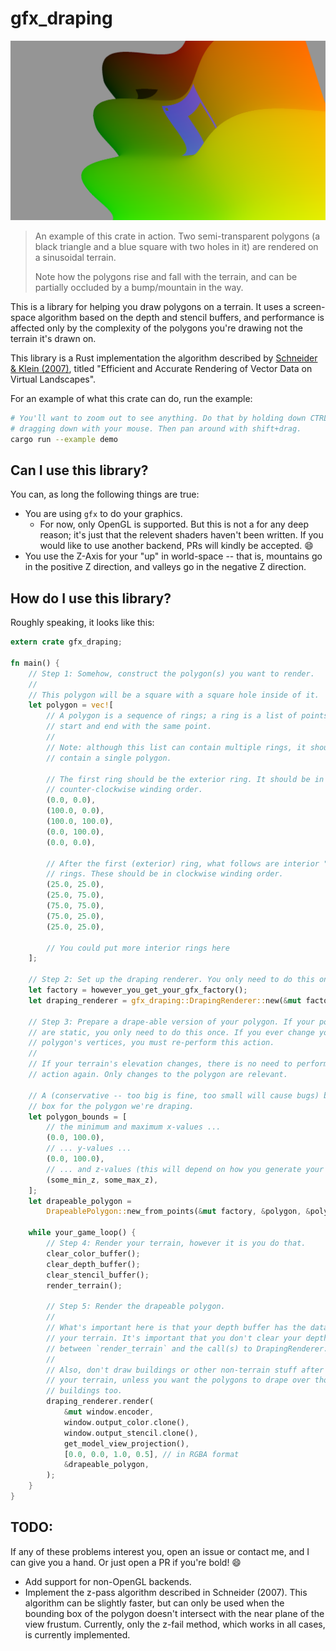 # gfx\_draping

![A screenshot of this library in action](screenshot.png)

> An example of this crate in action. Two semi-transparent polygons (a black
> triangle and a blue square with two holes in it) are rendered on a sinusoidal
> terrain.
>
> Note how the polygons rise and fall with the terrain, and can be partially
> occluded by a bump/mountain in the way.

This is a library for helping you draw polygons on a terrain. It uses a
screen-space algorithm based on the depth and stencil buffers, and performance
is affected only by the complexity of the polygons you're drawing not the
terrain it's drawn on.

This library is a Rust implementation the algorithm described by [Schneider &
Klein (2007)][sch2007], titled "Efficient and Accurate Rendering of Vector Data
on Virtual Landscapes".

For an example of what this crate can do, run the example:

```bash
# You'll want to zoom out to see anything. Do that by holding down CTRL and
# dragging down with your mouse. Then pan around with shift+drag.
cargo run --example demo
```

## Can I use this library?

You can, as long the following things are true:

* You are using `gfx` to do your graphics.
    * For now, only OpenGL is supported. But this is not a for any deep reason;
      it's just that the relevent shaders haven't been written. If you would
like to use another backend, PRs will kindly be accepted. :smile:
* You use the Z-Axis for your "up" in world-space -- that is, mountains go in
  the positive Z direction, and valleys go in the negative Z direction.

## How do I use this library?

Roughly speaking, it looks like this:

```rust
extern crate gfx_draping;

fn main() {
    // Step 1: Somehow, construct the polygon(s) you want to render.
    //
    // This polygon will be a square with a square hole inside of it.
    let polygon = vec![
        // A polygon is a sequence of rings; a ring is a list of points that
        // start and end with the same point.
        //
        // Note: although this list can contain multiple rings, it should only
        // contain a single polygon.

        // The first ring should be the exterior ring. It should be in
        // counter-clockwise winding order.
        (0.0, 0.0),
        (100.0, 0.0),
        (100.0, 100.0),
        (0.0, 100.0),
        (0.0, 0.0),

        // After the first (exterior) ring, what follows are interior "hole"
        // rings. These should be in clockwise winding order.
        (25.0, 25.0),
        (25.0, 75.0),
        (75.0, 75.0),
        (75.0, 25.0),
        (25.0, 25.0),

        // You could put more interior rings here
    ];

    // Step 2: Set up the draping renderer. You only need to do this once.
    let factory = however_you_get_your_gfx_factory();
    let draping_renderer = gfx_draping::DrapingRenderer::new(&mut factory);

    // Step 3: Prepare a drape-able version of your polygon. If your polygons
    // are static, you only need to do this once. If you ever change your
    // polygon's vertices, you must re-perform this action.
    //
    // If your terrain's elevation changes, there is no need to perform this
    // action again. Only changes to the polygon are relevant.

    // A (conservative -- too big is fine, too small will cause bugs) bounding
    // box for the polygon we're draping.
    let polygon_bounds = [
        // the minimum and maximum x-values ...
        (0.0, 100.0),
        // ... y-values ...
        (0.0, 100.0),
        // ... and z-values (this will depend on how you generate your terrain)
        (some_min_z, some_max_z),
    ];
    let drapeable_polygon =
        DrapeablePolygon::new_from_points(&mut factory, &polygon, &polygon_bounds);

    while your_game_loop() {
        // Step 4: Render your terrain, however it is you do that.
        clear_color_buffer();
        clear_depth_buffer();
        clear_stencil_buffer();
        render_terrain();

        // Step 5: Render the drapeable polygon.
        //
        // What's important here is that your depth buffer has the data from
        // your terrain. It's important that you don't clear your depth buffer
        // between `render_terrain` and the call(s) to DrapingRenderer::render.
        //
        // Also, don't draw buildings or other non-terrain stuff after rendering
        // your terrain, unless you want the polygons to drape over those
        // buildings too.
        draping_renderer.render(
            &mut window.encoder,
            window.output_color.clone(),
            window.output_stencil.clone(),
            get_model_view_projection(),
            [0.0, 0.0, 1.0, 0.5], // in RGBA format
            &drapeable_polygon,
        );
    }
}
```

## TODO:

If any of these problems interest you, open an issue or contact me, and I can
give you a hand. Or just open a PR if you're bold! :smile:

* Add support for non-OpenGL backends.
* Implement the z-pass algorithm described in Schneider (2007). This algorithm
  can be slightly faster, but can only be used when the bounding box of the
polygon doesn't intersect with the near plane of the view frustum. Currently,
only the z-fail method, which works in all cases, is currently implemented.

[sch2007]: http://cg.cs.uni-bonn.de/en/publications/paper-details/schneider-2007-efficient/
